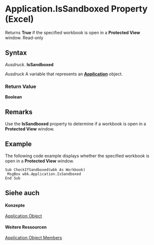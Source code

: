 
# Application.IsSandboxed Property (Excel)

Returns  **True** if the specified workbook is open in a **Protected View** window. Read-only


## Syntax

 _Ausdruck_. **IsSandboxed**

 _Ausdruck_ A variable that represents an **[Application](19b73597-5cf9-4f56-8227-b5211f657f6f.md)** object.


### Return Value

 **Boolean**


## Remarks

Use the  **IsSandboxed** property to determine if a workbook is open in a **Protected View** window.


## Example

The following code example displays whether the specified workbook is open in a  **Protected View** window.


```
Sub CheckIfSandboxed(wbk As Workbook) 
 MsgBox wbk.Application.IsSandboxed 
End Sub
```


## Siehe auch


#### Konzepte


[Application Object](19b73597-5cf9-4f56-8227-b5211f657f6f.md)
#### Weitere Ressourcen


[Application Object Members](http://msdn.microsoft.com/library/4cb9ca42-8d07-cc9c-2d80-4eb9a5921e1e%28Office.15%29.aspx)